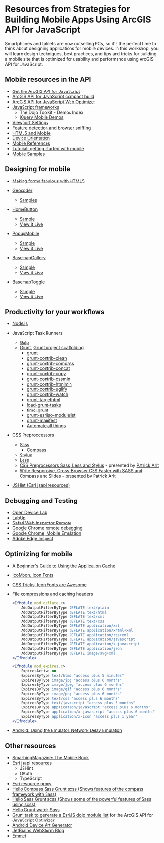 # Resources from Strategies for Building Mobile Apps Using ArcGIS API for JavaScript

Smartphones and tablets are now outselling PCs, so it's the perfect time to think about designing applications for mobile devices. In this workshop, you will learn design techniques, best practices, and tips and tricks for building a mobile site that is optimized for usability and performance using ArcGIS API for JavaScript.

## Mobile resources in the API

* [Get the ArcGIS API for JavaScript](https://developers.arcgis.com/javascript/jshelp/intro_accessapi.html)
* [ArcGIS API for JavaScript compact build](https://developers.arcgis.com/javascript/jshelp/inside_compactbuild.html)
* [ArcGIS API for JavaScript Web Optimizer](http://jso.arcgis.com)
* [JavaScript frameworks](https://developers.arcgis.com/javascript/jshelp/mobile_frameworks.html)
	* [The Dojo Toolkit - Demos Index](http://demos.dojotoolkit.org/demos/)
	* [jQuery Mobile Demos](http://demos.jquerymobile.com/1.4.3/)
* [Viewport Settings](https://developers.arcgis.com/javascript/jshelp/mobile_viewport.html)
* [Feature detection and browser sniffing](https://developers.arcgis.com/javascript/jshelp/mobile_hardware.html)
* [HTML5 and Mobile](https://developers.arcgis.com/javascript/jshelp/mobile_geolocation.html)
* [Device Orientation](https://developers.arcgis.com/javascript/jshelp/mobile_orientation.html)
* [Mobile References](https://developers.arcgis.com/javascript/jshelp/mobile_references.html)
* [Tutorial: getting started with mobile](https://developers.arcgis.com/javascript/jstutorials/mobile_dev.html)
* [Mobile Samples](https://developers.arcgis.com/javascript/jssamples/#mobile)

## Designing for mobile

* [Making forms fabulous with HTML5](http://www.html5rocks.com/en/tutorials/forms/html5forms/)

* [Geocoder](https://developers.arcgis.com/javascript/jsapi/geocoder-amd.html)
	* [Samples](https://developers.arcgis.com/javascript/jssamples/#search/Geocoder)
* [HomeButton](https://developers.arcgis.com/javascript/jsapi/homebutton-amd.html)
	* [Sample](https://developers.arcgis.com/javascript/jssamples/widget_home.html)
	* [View it Live](http://developers.arcgis.com/javascript/samples/widget_home/)
* [PopupMobile](https://developers.arcgis.com/javascript/jsapi/popupmobile-amd.html)
	* [Sample](https://developers.arcgis.com/javascript/jssamples/widget_mobilepopup.html)
	* [View it Live](https://developers.arcgis.com/javascript/samples/widget_mobilepopup/)
* [BasemapGallery](https://developers.arcgis.com/javascript/jsapi/basemapgallery-amd.html)
	* [Sample](https://developers.arcgis.com/javascript/jssamples/map_agol.html)
	* [View it Live](http://developers.arcgis.com/javascript/samples/map_agol/)
* [BasemapToggle](https://developers.arcgis.com/javascript/jsapi/basemaptoggle-amd.html)
	* [Sample](https://developers.arcgis.com/javascript/jssamples/widget_toggle.html)
	* [View it Live](http://developers.arcgis.com/javascript/samples/widget_toggle/)

## Productivity for your workflows

* [Node.js](http://nodejs.org)

* JavaScript Task Runners
	* [Gulp](http://gulpjs.com)
	* [Grunt](http://gruntjs.com), [Grunt project scaffolding](http://gruntjs.com/project-scaffolding)
		* [grunt](https://www.npmjs.org/package/grunt)
		* [grunt-contrib-clean](https://www.npmjs.org/package/grunt-contrib-clean)
		* [grunt-contrib-compass](https://www.npmjs.org/package/grunt-contrib-compass)
		* [grunt-contrib-concat](https://www.npmjs.org/package/grunt-contrib-concat)
		* [grunt-contrib-copy](https://www.npmjs.org/package/grunt-contrib-copy)
		* [grunt-contrib-cssmin](https://www.npmjs.org/package/grunt-contrib-cssmin)
		* [grunt-contrib-htmlmin](https://www.npmjs.org/package/grunt-contrib-htmlmin)
		* [grunt-contrib-uglify](https://www.npmjs.org/package/grunt-contrib-uglify)
		* [grunt-contrib-watch](https://www.npmjs.org/package/grunt-contrib-watch)
		* [grunt-targethtml](https://www.npmjs.org/package/grunt-targethtml)
		* [load-grunt-tasks](https://www.npmjs.org/package/load-grunt-tasks)
		* [time-grunt](https://www.npmjs.org/package/time-grunt)
		* [grunt-esrijso-modulelist](https://github.com/lheberlie/grunt-esrijso-modulelist)
		* [grunt-manifest](https://github.com/lheberlie/grunt-manifest)
		* [Automate all things](http://www.jorisooms.be/gruntjs-automate-all-the-things/)
* CSS Preproccessors
	* [Sass](http://sass-lang.com)
		* [Compass](http://compass-style.org)
	* [Stylus](http://learnboost.github.io/stylus/)
	* [Less](http://lesscss.org)
	* [CSS Preprocessors
Sass, Less and Stylus](http://patrickarlt.github.io/sass-less-stylus-slides/#/) - presented by [Patrick Arlt](https://twitter.com/patrickarlt)
	* [Write Responsive, Cross-Browser CSS Faster with SASS and Compass](http://video.esri.com/iframe/3367/000000/width/960/0/000000) and [Slides](https://s3.amazonaws.com/webapps.esri.com/esri-proceedings/devsummit14/papers/dev-131.pdf) - presented by [Patrick Arlt](https://twitter.com/patrickarlt)
* [ JSHint (Esri jsapi resources)](https://github.com/Esri/jsapi-resources)

## Debugging and Testing

* [Open Device Lab](http://opendevicelab.com)
* [LabUp](http://labup.org)
* [Safari Web Inspector Remote](https://developer.apple.com/safari/tools/)
* [Google Chrome remote debugging](https://developers.google.com/chrome-developer-tools/docs/remote-debugging)
* [Google Chrome, Mobile Emulation](https://developer.chrome.com/devtools/docs/mobile-emulation)
* [Adobe Edge Inspect](http://html.adobe.com/edge/inspect/)

## Optimizing for mobile

* [A Beginner's Guide to Using the Application Cache](http://www.html5rocks.com/en/tutorials/appcache/beginner/)
* [IcoMoon, Icon Fonts](http://icomoon.io)
* [CSS Tricks, Icon Fonts are Awesome](http://css-tricks.com/examples/IconFont/)
* File compressions and caching headers
	
    ```apache
	<IfModule mod_deflate.c>
        AddOutputFilterByType DEFLATE text/plain
        AddOutputFilterByType DEFLATE text/html
        AddOutputFilterByType DEFLATE text/xml
        AddOutputFilterByType DEFLATE text/css
        AddOutputFilterByType DEFLATE application/xml
        AddOutputFilterByType DEFLATE application/xhtml+xml
        AddOutputFilterByType DEFLATE application/rss+xml
        AddOutputFilterByType DEFLATE application/javascript
        AddOutputFilterByType DEFLATE application/x-javascript
        AddOutputFilterByType DEFLATE application/json
        AddOutputFilterByType DEFLATE image/svg+xml
    </IfModule>
    ```

	```apache
	<IfModule mod_expires.c>
		ExpiresActive on
		ExpiresByType text/html "access plus 5 minutes" 
		ExpiresByType image/jpg "access plus 6 months" 
		ExpiresByType image/jpeg "access plus 6 months" 
		ExpiresByType image/gif "access plus 6 months" 
		ExpiresByType image/png "access plus 6 months"
		ExpiresByType text/css "access plus 6 months" 
		ExpiresByType text/javascript "access plus 6 months" 
		ExpiresByType application/javascript "access plus 6 months"
		ExpiresByType application/x-javascript "access plus 6 months"
		ExpiresByType application/x-icon "access plus 1 year" 
	</IfModule>
	```
	
* [Android: Using the Emulator, Network Delay Emulation](http://developer.android.com/tools/devices/emulator.html#netdelay)

## Other resources

* [SmashingMagazine: The Mobile Book](https://shop.smashingmagazine.com/the-mobile-book-digital-edition.html)
* [Esri jsapi resources](https://github.com/Esri/jsapi-resources)
	* JSHint
	* OAuth
	* TypeScript
* [Esri resource proxy](https://github.com/esri/resource-proxy)
* [Hello Compass Sass Grunt scss (Shows features of the compass framework with Sass)](https://github.com/lheberlie/hello-compass-sass-grunt-scss)
* [Hello Sass Grunt scss (Shows some of the powerful features of Sass using scss)](https://github.com/lheberlie/hello-sass-grunt-scss)
* [Hello Grunt watch Sass](https://github.com/lheberlie/hello-grunt-watch-livereload-scss)
* [Grunt task to generate a EsriJS dojo module list](https://github.com/lheberlie/grunt-esrijso-modulelist) for the ArcGIS API for JavaScript Optimizer
* [Android Device Art Generator](http://developer.android.com/distribute/tools/promote/device-art.html)
* [JetBrains WebStorm Blog](http://blog.jetbrains.com/webstorm/)
* [Emmet](http://emmet.io)


